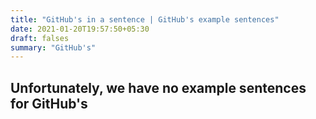 ```yaml
---
title: "GitHub's in a sentence | GitHub's example sentences"
date: 2021-01-20T19:57:50+05:30
draft: falses
summary: "GitHub's"
---
```

## Unfortunately, we have no example sentences for GitHub's                 
